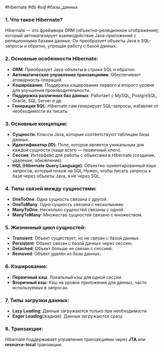 #hibernate #db #sql #базы_данных 

### 1. **Что такое Hibernate?**

Hibernate — это фреймворк ORM (объектно-реляционное отображение), который автоматизирует взаимодействие Java-приложений с реляционными базами данных. Он преобразует объекты Java в SQL-запросы и обратно, упрощая работу с базой данных.

### 2. **Основные особенности Hibernate:**

- **ORM**: Преобразует Java-объекты в строки SQL и обратно.
- **Автоматическое управление транзакциями**: Обеспечивает атомарность операций.
- **Кэширование**: Поддержка кэширования первого и второго уровня для улучшения производительности.
- **Поддержка различных баз данных**: Работает с MySQL, PostgreSQL, Oracle, SQL Server и др.
- **Генерация SQL**: Hibernate сам генерирует SQL-запросы, избавляя от необходимости их писать.

### 3. **Основные концепции:**

- **Сущности**: Классы Java, которые соответствуют таблицам базы данных.
- **Идентификатор (ID)**: Поле, которое является уникальным для каждой сущности (чаще всего — первичный ключ).
- **Сессия**: Интерфейс для работы с объектами в Hibernate (создание, удаление, обновление).
- **HQL (Hibernate Query Language)**: Объектно-ориентированный язык запросов, который похож на SQL.Нужен, чтобы писать запросы к базе через объекты Java, а не через SQL.

### 4. **Типы связей между сущностями:**

- **OneToOne**: Одна сущность связана с другой.
- **OneToMany**: Одна сущность связана с несколькими.
- **ManyToOne**: Несколько сущностей связаны с одной.
- **ManyToMany**: Множество сущностей связано с множеством.

### 5. **Жизненный цикл сущностей:**

- **Transient**: Объект существует, но не связан с базой данных.
- **Persistent**: Объект связан с базой данных через сессию.
- **Detached**: Объект больше не связан с сессией.
- **Removed**: Объект удалён из базы данных.

### 6. **Кэширование**:

- **Первичный кэш**: Локальный кэш для одной сессии.
- **Вторичный кэш**: Кэш на уровне приложения для данных, часто используемых в запросах.

### 7. **Типы загрузки данных**:

- **Lazy Loading**: Данные загружаются только при необходимости.
- **Eager Loading**(жадная): Данные загружаются сразу.

### 8. **Транзакции**:

Hibernate поддерживает управление транзакциями через **JTA** или **resource-local** транзакции.